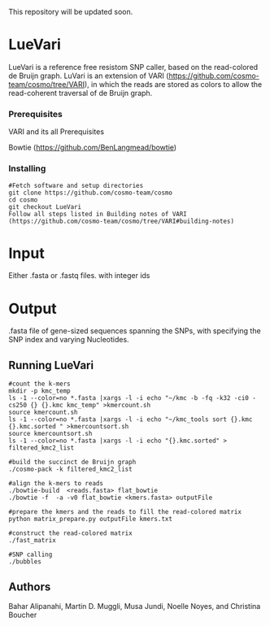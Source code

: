 This repository will be updated soon.
# LueVari
LueVari is a reference free resistom SNP caller, based on the read-colored de Bruijn graph. LuVari is an extension of VARI (https://github.com/cosmo-team/cosmo/tree/VARI), in which the reads are stored as colors to allow the read-coherent traversal of de Bruijn graph. 
### Prerequisites

VARI and its all Prerequisites

Bowtie (https://github.com/BenLangmead/bowtie)

### Installing
```
#Fetch software and setup directories
git clone https://github.com/cosmo-team/cosmo
cd cosmo
git checkout LueVari
Follow all steps listed in Building notes of VARI (https://github.com/cosmo-team/cosmo/tree/VARI#building-notes)
```
# Input
Either .fasta or .fastq files. with integer ids
# Output
.fasta file of gene-sized sequences spanning the SNPs, with specifying the SNP index and varying Nucleotides.  
## Running LueVari
```
#count the k-mers
mkdir -p kmc_temp
ls -1 --color=no *.fasta |xargs -l -i echo "~/kmc -b -fq -k32 -ci0 -cs250 {} {}.kmc kmc_temp" >kmercount.sh
source kmercount.sh
ls -1 --color=no *.fasta |xargs -l -i echo "~/kmc_tools sort {}.kmc {}.kmc.sorted " >kmercountsort.sh
source kmercountsort.sh
ls -1 --color=no *.fasta |xargs -l -i echo "{}.kmc.sorted" > filtered_kmc2_list

#build the succinct de Bruijn graph
./cosmo-pack -k filtered_kmc2_list 

#align the k-mers to reads
./bowtie-build  <reads.fasta> flat_bowtie
./bowtie -f  -a -v0 flat_bowtie <kmers.fasta> outputFile

#prepare the kmers and the reads to fill the read-colored matrix
python matrix_prepare.py outputFile kmers.txt

#construct the read-colored matrix
./fast_matrix

#SNP calling
./bubbles

```
## Authors
Bahar Alipanahi, Martin D. Muggli, Musa Jundi, Noelle Noyes, and Christina Boucher
